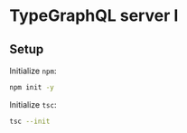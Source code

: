 # TypeGraphQL server I

## Setup

Initialize `npm`:

```zsh
npm init -y
```

Initialize `tsc`:

```zsh
tsc --init
```
